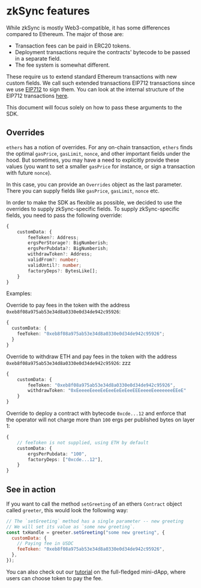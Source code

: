 # zkSync features

While zkSync is mostly Web3-compatible, it has some differences compared to Ethereum. The major of those are:

- Transaction fees can be paid in ERC20 tokens.
- Deployment transactions require the contracts' bytecode to be passed in a separate field.
- The fee system is somewhat different.

These require us to extend standard Ethereum transactions with new custom fields. We call such extended transactions EIP712 transactions since we use [EIP712](https://eips.ethereum.org/EIPS/eip-712) to sign them. You can look at the internal structure of the EIP712 transactions [here](../api/api.md#eip712).

This document will focus solely on how to pass these arguments to the SDK.

## Overrides

`ethers` has a notion of overrides. For any on-chain transaction, `ethers` finds the optimal `gasPrice`, `gasLimit`, `nonce`, and other important fields under the hood. But sometimes, you may have a need to explicitly provide these values (you want to set a smaller `gasPrice` for instance, or sign a transaction with future `nonce`).

In this case, you can provide an `Overrides` object as the last parameter. There you can supply fields like `gasPrice`, `gasLimit`, `nonce` etc.

In order to make the SDK as flexible as possible, we decided to use the overrides to supply zkSync-specific fields. To supply zkSync-specific fields, you need to pass the following override:

```typescript
{
    customData: {
        feeToken?: Address;
        ergsPerStorage?: BigNumberish;
        ergsPerPubdata?: BigNumberish;
        withdrawToken?: Address;
        validFrom?: number;
        validUntil?: number;
        factoryDeps?: BytesLike[];
    }
}
```

Examples:

Override to pay fees in the token with the address `0xeb8f08a975ab53e34d8a0330e0d34de942c95926`:

```typescript
{
  customData: {
    feeToken: "0xeb8f08a975ab53e34d8a0330e0d34de942c95926";
  }
}
```

Override to withdraw ETH and pay fees in the token with the address `0xeb8f08a975ab53e34d8a0330e0d34de942c95926`:
zzz

```typescript
{
    customData: {
        feeToken: "0xeb8f08a975ab53e34d8a0330e0d34de942c95926",
        withdrawToken: "0xEeeeeEeeeEeEeeEeEeEeeEEEeeeeEeeeeeeeEEeE"
    }
}
```

Override to deploy a contract with bytecode `0xcde...12` and enforce that the operator will not charge more than `100` ergs per published bytes on layer 1:

```typescript
{
    // feeToken is not supplied, using ETH by default
    customData: {
        ergsPerPubdata: "100",
        factoryDeps: ["0xcde...12"],
    }
}
```

## See in action

If you want to call the method `setGreeting` of an ethers `Contract` object called `greeter`, this would look the following way:

```javascript
// The `setGreeting` method has a single parameter -- new greeting
// We will set its value as `some new greeting`.
const txHandle = greeter.setGreeting("some new greeting", {
  customData: {
    // Paying fee in USDC
    feeToken: "0xeb8f08a975ab53e34d8a0330e0d34de942c95926",
  },
});
```

You can also check out our [tutorial](../../dev/tutorials/basic) on the full-fledged mini-dApp, where users can choose token to pay the fee.
